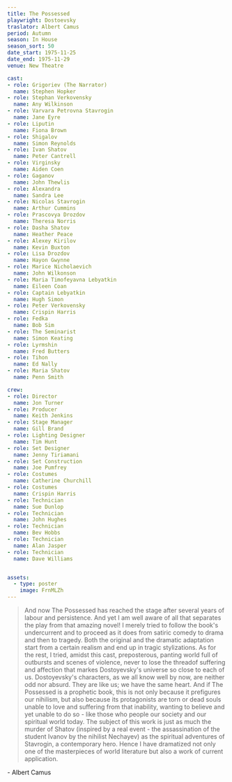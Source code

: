 ```yaml
---
title: The Possessed
playwright: Dostoevsky
traslator: Albert Camus
period: Autumn
season: In House
season_sort: 50
date_start: 1975-11-25
date_end: 1975-11-29
venue: New Theatre

cast:
- role: Grigoriev (The Narrator)
  name: Stephen Hopker
- role: Stephan Verkovensky
  name: Any Wilkinson
- role: Varvara Petrovna Stavrogin
  name: Jane Eyre
- role: Liputin
  name: Fiona Brown
- role: Shigalov
  name: Simon Reynolds
- role: Ivan Shatov
  name: Peter Cantrell
- role: Virginsky
  name: Aiden Coen
- role: Gaganov
  name: John Thewlis
- role: Alexandra
  name: Sandra Lee
- role: Nicolas Stavrogin
  name: Arthur Cummins
- role: Prascovya Drozdov
  name: Theresa Norris
- role: Dasha Shatov
  name: Heather Peace
- role: Alexey Kirilov
  name: Kevin Buxton
- role: Lisa Drozdov
  name: Hayon Gwynne
- role: Marice Nicholaevich
  name: John Wilkonson
- role: Maria Timofeyavna Lebyatkin
  name: Eileen Coan
- role: Captain Lebyatkin
  name: Hugh Simon
- role: Peter Verkovensky
  name: Crispin Harris
- role: Fedka
  name: Bob Sim
- role: The Seminarist
  name: Simon Keating
- role: Lyrmshin
  name: Fred Butters
- role: Tihon
  name: Ed Nally
- role: Maria Shatov
  name: Penn Smith

crew:
- role: Director
  name: Jon Turner
- role: Producer
  name: Keith Jenkins
- role: Stage Manager
  name: Gill Brand
- role: Lighting Designer
  name: Tim Hunt
- role: Set Designer
  name: Jenny Tiriamani
- role: Set Construction
  name: Joe Pumfrey
- role: Costumes
  name: Catherine Churchill
- role: Costumes
  name: Crispin Harris
- role: Technician
  name: Sue Dunlop
- role: Technician
  name: John Hughes
- role: Technician
  name: Bev Hobbs
- role: Technician
  name: Alan Jasper
- role: Technician
  name: Dave Williams


assets:
  - type: poster
    image: FrnMLZh
---
```


> And now The Possessed has reached the stage after several years of labour and persistence. And yet I am well aware of all that separates the play from that amazing novel! I merely tried to follow the book's undercurrent and to proceed as it does from satiric comedy to drama and then to tragedy. Both the original and the dramatic adaptation start from a certain realism and end up in tragic stylizations. As for the rest, I tried, amidst this cast, preposterous, panting world full of outbursts and scenes of violence, never to lose the threadof suffering and affection that markes Dostoyevsky's universe so close to each of us. Dostoyevsky's characters, as we all know well by now, are neither odd nor absurd. They are like us; we have the same heart. And if The Possessed is a prophetic book, this is not only because it prefigures our nihilism, but also because its protagonists are torn or dead souls unable to love and suffering from that inability, wanting to believe and yet unable to do so - like those who people our society and our spiritual world today. The subject of this work is just as much the murder of Shatov (inspired by a real event - the assassination of the student Ivanov by the nihilist Nechayev) as the spiritual adventures of Stavrogin, a contemporary hero. Hence I have dramatized not only one of the masterpieces of world literature but also a work of current application.

\- Albert Camus
